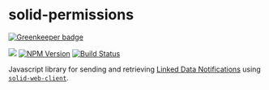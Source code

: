 # solid-permissions

[![Greenkeeper badge](https://badges.greenkeeper.io/solid/solid-notifications.svg)](https://greenkeeper.io/)

[![](https://img.shields.io/badge/project-Solid-7C4DFF.svg?style=flat)](https://github.com/solid/solid)
[![NPM Version](https://img.shields.io/npm/v/solid-notifications.svg?style=flat)](https://npm.im/solid-notifications)
[![Build Status](https://travis-ci.org/solid/solid-notifications.svg?branch=master)](https://travis-ci.org/solid/solid-notifications)

Javascript library for sending and retrieving [Linked Data Notifications](https://www.w3.org/TR/ldn/) 
using [`solid-web-client`](https://github.com/solid/solid-web-client).

